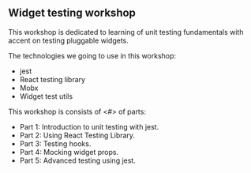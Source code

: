 ## Widget testing workshop

This workshop is dedicated to learning of unit testing fundamentals with accent on testing pluggable widgets.

The technologies we going to use in this workshop:

-   jest
-   React testing library
-   Mobx
-   Widget test utils

This workshop is consists of <#> of parts:

-   Part 1: Introduction to unit testing with jest.
-   Part 2: Using React Testing Library.
-   Part 3: Testing hooks.
-   Part 4: Mocking widget props.
-   Part 5: Advanced testing using jest. 
